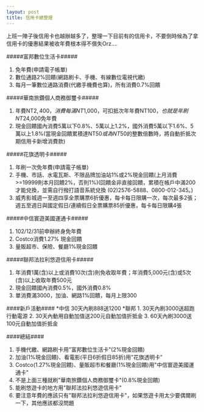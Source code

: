 ```yaml
---
layout: post
title: 信用卡總整理
---
```


上班一陣子後信用卡也越辦越多了，整理一下目前有的信用卡，不要倒時候為了拿信用卡的優惠結果被收年費根本得不償失Orz....

#####富邦數位生活卡#####
1. 免年費(申請電子帳單)
2. 數位通路2%回饋(網路刷卡、手機、有線數位電視代繳)
3. 每月一筆數位通路消費(代繳手機費也算)，所有消費0.7%回饋


#####華南旅鑽個人商務御璽卡#####
1. 年費NT$2,400，消費每滿NT$1,000，可扣抵次年年費NT$100，也就是年刷NT$24,000免年費
2. 現金回饋國內消費5萬以下0.8%、5萬以上1.2%，國外消費5萬以下1.6%、5萬以上1.8%(當現金回饋累積達NT$50或為NT$50的整數倍數時，將自動折抵次期信用卡新增消費款)


#####花旗透明卡#####
1. 年刷一次免年費(申請電子帳單)
2. 手機、市話、水電瓦斯、不限品牌加油站1%或2%現金回饋(上月消費>=19999則本月回饋2%，否則1%)(回饋金非直接回饋，累積在帳戶中滿200才能兌換，並需自行撥打語音系統兌換 (02)2576-5888、0800-012-345。)
3. 威秀影城週一至週四享全票購票6折優惠，每卡每日限購一次，每次最多2張；週五至週日與國定假日/連續假日全票購票85折優惠，每卡每日限購4張


#####中信寰遊美國運通卡#####
1. 102/12/31前申辦終身免年費
2. Costco消費1.27% 現金回饋
3. 量販超市、保險、餐廳1%現金回饋


#####聯邦法拉利悠遊信用卡#####
1. 年消費1萬(含)以上或消費10次(含)則免收取年費；年消費5,000元(含)或5次(含)以上收取年費500元
2. 現金回饋國內消費0.5%，國外消費0.8%
3. 單消費滿3000，加油、網路1%回饋，每月上限300


####新戶活動####
*中信 30天內刷888送1200
*聯邦 1. 30天內刷3000送超跑行動電源
    2. 30天內動用自動加值送200元自動加值折抵金
    3. 60天內刷3000送100元自動加值折抵金


####總結####
1. 手機代繳、網路刷卡用"富邦數位生活卡"(2%現金回饋)
2. 加油(1%現金回饋)、看電影(平日6折假日85折)用"花旗透明卡"
3. Costco(1.27%現金回饋)、量販超市和餐廳(1%現金回饋)用"中信寰遊美國運通卡"
4. 不是上面三種就刷"華南旅鑽個人商務御璽卡"(0.8%現金回饋)
5. 能刷悠遊卡的地方用"聯邦法拉利悠遊信用卡"
6. 要注意年費的應該只有"聯邦法拉利悠遊信用卡"，如果悠遊卡用太少要偶爾刷一下，其他應該都沒問題

